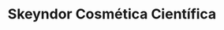 ---
title: "Skeyndor Cosmética Científica"
url: /sevilla/skeyndor-cosmetica-cientifica/
shop: cosméticos
---